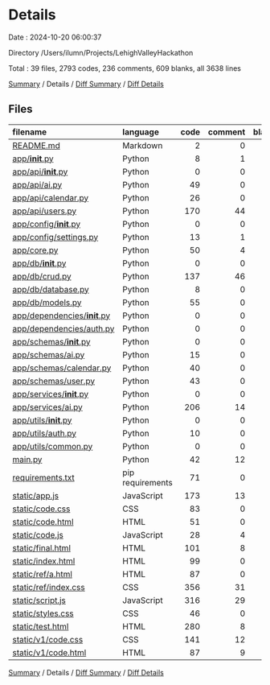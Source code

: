 # Details

Date : 2024-10-20 06:00:37

Directory /Users/ilumn/Projects/LehighValleyHackathon

Total : 39 files,  2793 codes, 236 comments, 609 blanks, all 3638 lines

[Summary](results.md) / Details / [Diff Summary](diff.md) / [Diff Details](diff-details.md)

## Files
| filename | language | code | comment | blank | total |
| :--- | :--- | ---: | ---: | ---: | ---: |
| [README.md](/README.md) | Markdown | 2 | 0 | 1 | 3 |
| [app/__init__.py](/app/__init__.py) | Python | 8 | 1 | 7 | 16 |
| [app/api/__init__.py](/app/api/__init__.py) | Python | 0 | 0 | 1 | 1 |
| [app/api/ai.py](/app/api/ai.py) | Python | 49 | 0 | 5 | 54 |
| [app/api/calendar.py](/app/api/calendar.py) | Python | 26 | 0 | 7 | 33 |
| [app/api/users.py](/app/api/users.py) | Python | 170 | 44 | 37 | 251 |
| [app/config/__init__.py](/app/config/__init__.py) | Python | 0 | 0 | 1 | 1 |
| [app/config/settings.py](/app/config/settings.py) | Python | 13 | 1 | 5 | 19 |
| [app/core.py](/app/core.py) | Python | 50 | 4 | 16 | 70 |
| [app/db/__init__.py](/app/db/__init__.py) | Python | 0 | 0 | 1 | 1 |
| [app/db/crud.py](/app/db/crud.py) | Python | 137 | 46 | 50 | 233 |
| [app/db/database.py](/app/db/database.py) | Python | 8 | 0 | 3 | 11 |
| [app/db/models.py](/app/db/models.py) | Python | 55 | 0 | 11 | 66 |
| [app/dependencies/__init__.py](/app/dependencies/__init__.py) | Python | 0 | 0 | 1 | 1 |
| [app/dependencies/auth.py](/app/dependencies/auth.py) | Python | 0 | 0 | 1 | 1 |
| [app/schemas/__init__.py](/app/schemas/__init__.py) | Python | 0 | 0 | 1 | 1 |
| [app/schemas/ai.py](/app/schemas/ai.py) | Python | 15 | 0 | 4 | 19 |
| [app/schemas/calendar.py](/app/schemas/calendar.py) | Python | 40 | 0 | 11 | 51 |
| [app/schemas/user.py](/app/schemas/user.py) | Python | 43 | 0 | 19 | 62 |
| [app/services/__init__.py](/app/services/__init__.py) | Python | 0 | 0 | 1 | 1 |
| [app/services/ai.py](/app/services/ai.py) | Python | 206 | 14 | 21 | 241 |
| [app/utils/__init__.py](/app/utils/__init__.py) | Python | 0 | 0 | 1 | 1 |
| [app/utils/auth.py](/app/utils/auth.py) | Python | 10 | 0 | 6 | 16 |
| [app/utils/common.py](/app/utils/common.py) | Python | 0 | 0 | 1 | 1 |
| [main.py](/main.py) | Python | 42 | 12 | 15 | 69 |
| [requirements.txt](/requirements.txt) | pip requirements | 71 | 0 | 1 | 72 |
| [static/app.js](/static/app.js) | JavaScript | 173 | 13 | 31 | 217 |
| [static/code.css](/static/code.css) | CSS | 83 | 0 | 16 | 99 |
| [static/code.html](/static/code.html) | HTML | 51 | 0 | 2 | 53 |
| [static/code.js](/static/code.js) | JavaScript | 28 | 4 | 5 | 37 |
| [static/final.html](/static/final.html) | HTML | 101 | 8 | 17 | 126 |
| [static/index.html](/static/index.html) | HTML | 99 | 0 | 22 | 121 |
| [static/ref/a.html](/static/ref/a.html) | HTML | 87 | 0 | 27 | 114 |
| [static/ref/index.css](/static/ref/index.css) | CSS | 356 | 31 | 94 | 481 |
| [static/script.js](/static/script.js) | JavaScript | 316 | 29 | 43 | 388 |
| [static/styles.css](/static/styles.css) | CSS | 46 | 0 | 10 | 56 |
| [static/test.html](/static/test.html) | HTML | 280 | 8 | 60 | 348 |
| [static/v1/code.css](/static/v1/code.css) | CSS | 141 | 12 | 29 | 182 |
| [static/v1/code.html](/static/v1/code.html) | HTML | 87 | 9 | 25 | 121 |

[Summary](results.md) / Details / [Diff Summary](diff.md) / [Diff Details](diff-details.md)